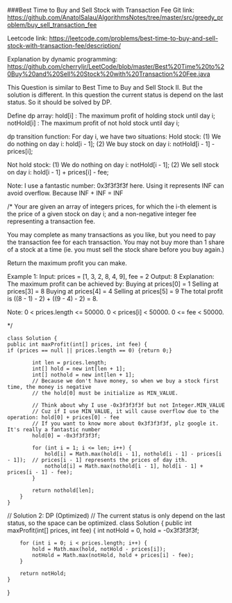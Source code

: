 ###Best Time to Buy and Sell Stock with Transaction Fee
Git link:   
https://github.com/AnatolSalau/AlgorithmsNotes/tree/master/src/greedy_problem/buy_sell_transaction_fee

Leetcode link:
https://leetcode.com/problems/best-time-to-buy-and-sell-stock-with-transaction-fee/description/

Explanation by dynamic programming:
https://github.com/cherryljr/LeetCode/blob/master/Best%20Time%20to%20Buy%20and%20Sell%20Stock%20with%20Transaction%20Fee.java

This Question is similar to Best Time to Buy and Sell Stock II.
But the solution is different. In this question the current status is depend on the last status.
So it should be solved by DP.

Define dp array:
hold[i] : The maximum profit of holding stock until day i;
notHold[i] : The maximum profit of not hold stock until day i;

dp transition function:
For day i, we have two situations:
Hold stock:
(1) We do nothing on day i: hold[i - 1];
(2) We buy stock on day i: notHold[i - 1] - prices[i];

Not hold stock:
(1) We do nothing on day i: notHold[i - 1];
(2) We sell stock on day i: hold[i - 1] + prices[i] - fee;

Note:
I use a fantastic number: 0x3f3f3f3f here. Using it represents INF can avoid overflow.
Because INF + INF = INF

/*
Your are given an array of integers prices, for which the i-th element is the price of a given stock on day i;
and a non-negative integer fee representing a transaction fee.

You may complete as many transactions as you like, but you need to pay the transaction fee for each transaction.
You may not buy more than 1 share of a stock at a time (ie. you must sell the stock share before you buy again.)

Return the maximum profit you can make.

Example 1:
Input: prices = [1, 3, 2, 8, 4, 9], fee = 2
Output: 8
Explanation: The maximum profit can be achieved by:
Buying at prices[0] = 1
Selling at prices[3] = 8
Buying at prices[4] = 4
Selling at prices[5] = 9
The total profit is ((8 - 1) - 2) + ((9 - 4) - 2) = 8.

Note:
0 < prices.length <= 50000.
0 < prices[i] < 50000.
0 <= fee < 50000.

*/

    class Solution {
    public int maxProfit(int[] prices, int fee) {
    if (prices == null || prices.length == 0) {return 0;}
    
            int len = prices.length;
            int[] hold = new int[len + 1];
            int[] nothold = new int[len + 1];
            // Because we don't have money, so when we buy a stock first time, the money is negative
            // the hold[0] must be initialize as MIN_VALUE. 

            // Think about why I use -0x3f3f3f3f but not Integer.MIN_VALUE
            // Cuz if I use MIN_VALUE, it will cause overflow due to the operation: hold[0] + prices[0] - fee
            // If you want to know more about 0x3f3f3f3f, plz google it. It's really a fantastic number
            hold[0] = -0x3f3f3f3f;   
            
            for (int i = 1; i <= len; i++) {
                hold[i] = Math.max(hold[i - 1], nothold[i - 1] - prices[i - 1]);  // prices[i - 1] represents the prices of day ith.
                nothold[i] = Math.max(nothold[i - 1], hold[i - 1] + prices[i - 1] - fee);
            }
            
            return nothold[len];
        }
    }

// Solution 2: DP (Optimized)
// The current status is only depend on the last status, so the space can be optimized.
class Solution {
public int maxProfit(int[] prices, int fee) {
int notHold = 0, hold = -0x3f3f3f3f;

        for (int i = 0; i < prices.length; i++) {
            hold = Math.max(hold, notHold - prices[i]);
            notHold = Math.max(notHold, hold + prices[i] - fee);
        }
        
        return notHold;
    }
}